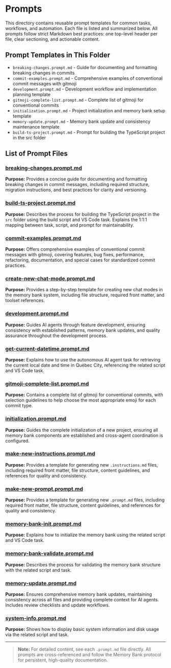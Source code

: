 # Prompts

This directory contains reusable prompt templates for common tasks, workflows, and automation. Each file is listed and summarized below. All prompts follow strict Markdown best practices: one top-level header per file, clear sectioning, and actionable content.

## Prompt Templates in This Folder

- `breaking-changes.prompt.md` - Guide for documenting and formatting breaking changes in commits
- `commit-examples.prompt.md` - Comprehensive examples of conventional commit messages with gitmoji
- `development.prompt.md` - Development workflow and implementation planning template
- `gitmoji-complete-list.prompt.md` - Complete list of gitmoji for conventional commits
- `initialization.prompt.md` - Project initialization and memory bank setup template
- `memory-update.prompt.md` - Memory bank update and consistency maintenance template
- `build-ts-project.prompt.md` - Prompt for building the TypeScript project in the src folder

## List of Prompt Files

### [breaking-changes.prompt.md](../prompts/breaking-changes.prompt.md)

**Purpose:** Provides a concise guide for documenting and formatting breaking changes in commit messages, including required structure, migration instructions, and best practices for clarity and versioning.

### [build-ts-project.prompt.md](../prompts/build-ts-project.prompt.md)

**Purpose:** Describes the process for building the TypeScript project in the `src` folder using the build script and VS Code task. Explains the 1:1:1 mapping between task, script, and prompt for maintainability.

### [commit-examples.prompt.md](../prompts/commit-examples.prompt.md)

**Purpose:** Offers comprehensive examples of conventional commit messages with gitmoji, covering features, bug fixes, performance, refactoring, documentation, and special cases for standardized commit practices.

### [create-new-chat-mode.prompt.md](../prompts/create-new-chat-mode.prompt.md)

**Purpose:** Provides a step-by-step template for creating new chat modes in the memory bank system, including file structure, required front matter, and toolset references.

### [development.prompt.md](../prompts/development.prompt.md)

**Purpose:** Guides AI agents through feature development, ensuring consistency with established patterns, memory bank updates, and quality assurance throughout the development process.

### [get-current-datetime.prompt.md](../prompts/get-current-datetime.prompt.md)

**Purpose:** Explains how to use the autonomous AI agent task for retrieving the current local date and time in Québec City, referencing the related script and VS Code task.

### [gitmoji-complete-list.prompt.md](../prompts/gitmoji-complete-list.prompt.md)

**Purpose:** Contains a complete list of gitmoji for conventional commits, with selection guidelines to help choose the most appropriate emoji for each commit type.

### [initialization.prompt.md](../prompts/initialization.prompt.md)

**Purpose:** Guides the complete initialization of a new project, ensuring all memory bank components are established and cross-agent coordination is configured.

### [make-new-instructions.prompt.md](../prompts/make-new-instructions.prompt.md)

**Purpose:** Provides a template for generating new `.instructions.md` files, including required front matter, file structure, content guidelines, and references for quality and consistency.

### [make-new-prompt.prompt.md](../prompts/make-new-prompt.prompt.md)

**Purpose:** Provides a template for generating new `.prompt.md` files, including required front matter, file structure, content guidelines, and references for quality and consistency.

### [memory-bank-init.prompt.md](../prompts/memory-bank-init.prompt.md)

**Purpose:** Explains how to initialize the memory bank using the related script and VS Code task.

### [memory-bank-validate.prompt.md](../prompts/memory-bank-validate.prompt.md)

**Purpose:** Describes the process for validating the memory bank structure with the related script and task.

### [memory-update.prompt.md](../prompts/memory-update.prompt.md)

**Purpose:** Ensures comprehensive memory bank updates, maintaining consistency across all files and providing complete context for AI agents. Includes review checklists and update workflows.

### [system-info.prompt.md](../prompts/system-info.prompt.md)

**Purpose:** Shows how to display basic system information and disk usage via the related script and task.

---

> **Note:** For detailed content, see each `.prompt.md` file directly. All prompts are cross-referenced and follow the Memory Bank protocol for persistent, high-quality documentation.
